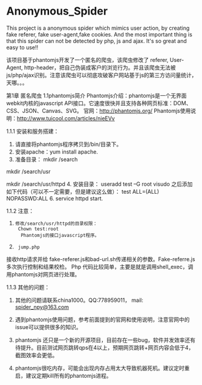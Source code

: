 Anonymous_Spider
================

This project is a anonymous spider which mimics user action, by creating fake referer, fake user-agent,fake cookies. And the most important thing is that this spider can not be detected by php, js and ajax. It's so great and easy to use!!

该项目基于phantomjs开发了一个匿名的爬虫，该爬虫修改了 referer, User-Agent, http-header，把自己伪装成客户的浏览行为。并且该爬虫无法被js/php/ajax识别。注意该爬虫可以彻底攻破客户网站基于js的第三方访问量统计，天哪。。。

第1章	 匿名爬虫
1.1phantomjs简介
Phantomjs介绍：phantomjs是一个无界面webkit内核的javascript API接口。它速度很快并且支持各种网页标准：DOM、CSS、JSON、Canvas、SVG。
官网：http://phantomjs.org/
Phantomjs使用说明：http://www.tuicool.com/articles/nieEVv

1.1.1 安装和服务搭建：
1. 请直接将phantomjs程序拷贝到/bin/目录下。
2.  安装apache：yum install apache.
3.  准备目录： 
mkdir /search

mkdir /search/usr

mkdir /search/usr/httpd
4. 安装目录：
useradd test –G root 
visudo 之后添加如下代码（可以不一定需要，但是建议这么做）：
		           test    ALL=(ALL)       NOPASSWD:ALL
6. service httpd start.

1.1.2 注意：
1.     修改/search/usr/httpd的目录权限：
	    Chown test:root
	     Phantomjs的接口javascript程序。
2.      jump.php
接收http请求并给 fake-referer.js和bad-url.sh传递相关的参数。Fake-referre.js多次执行控制和结果校检。
Php 代码比较简单，主要是就是调用shell_exec，调用phantomjs对网页进行处理。


1.1.3 其他的问题：
1. 其他的问题请联系china1000。QQ:778959011， mail: spider_npy@163.com


2. 遇到phantomjs使用问题，参考前面提到的官网和使用说明，注意官网中的issue可以提供很多的知识。


3. phantomjs 还只是一个新的开源项目，目前存在一些bug，软件并发效率还有待提升。目前测试网页跳转qps在4以上，预期网页跳转+网页内容会低于4，截图效率会更低。


4. phantomjs很吃内存，可能会出现内存占用太大导致机器死机。建议定时重启，建议定期kill所有的phantomjs进程。
